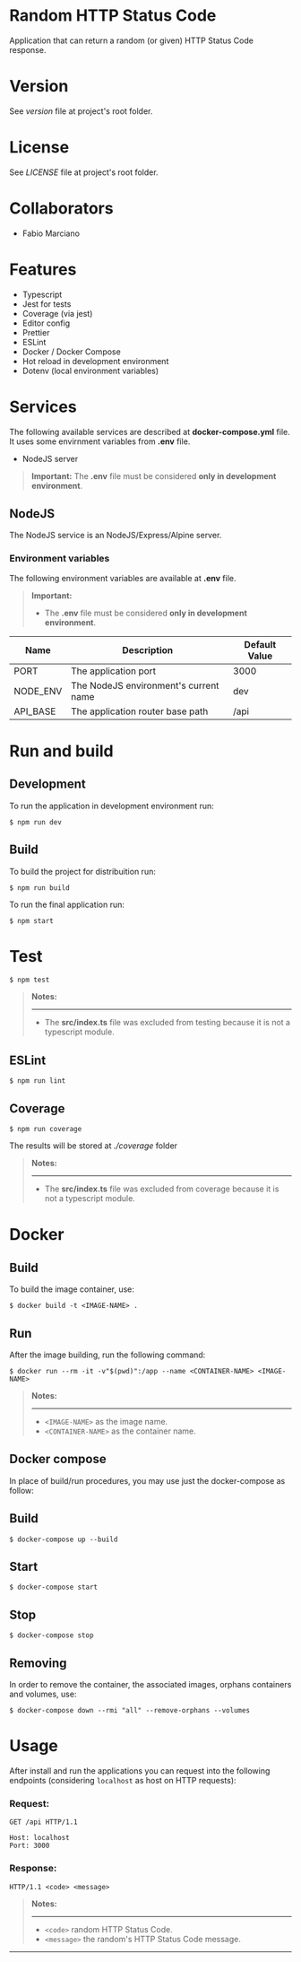 # Random HTTP Status Code

Application that can return a random (or given) HTTP Status Code response.

# Version

See _version_ file at project's root folder.

# License

See _LICENSE_ file at project's root folder.

# Collaborators

- Fabio Marciano

# Features

- Typescript
- Jest for tests
- Coverage (via jest)
- Editor config
- Prettier
- ESLint
- Docker / Docker Compose
- Hot reload in development environment
- Dotenv (local environment variables)

# Services

The following available services are described at **docker-compose.yml** file. It uses some envirnment variables from **.env** file.

- NodeJS server

> **Important:** The **.env** file must be considered **only in development environment**.

## NodeJS

The NodeJS service is an NodeJS/Express/Alpine server.

### Environment variables

The following environment variables are available at **.env** file.

> **Important:**
>
> - The **.env** file must be considered **only in development environment**.

| Name     | Description                           | Default Value |
| -------- | ------------------------------------- | ------------- |
| PORT     | The application port                  | 3000          |
| NODE_ENV | The NodeJS environment's current name | dev           |
| API_BASE | The application router base path      | /api          |

# Run and build

## Development

To run the application in development environment run:

```shell
$ npm run dev
```

## Build

To build the project for distribuition run:

```shell
$ npm run build
```

To run the final application run:

```shell
$ npm start
```

# Test

```shell
$ npm test
```

> **Notes:**
>
> ---
>
> - The **src/index.ts** file was excluded from testing because it is not a typescript module.

## ESLint

```shell
$ npm run lint
```

## Coverage

```shell
$ npm run coverage
```

The results will be stored at _./coverage_ folder

> **Notes:**
>
> ---
>
> - The **src/index.ts** file was excluded from coverage because it is not a typescript module.

# Docker

## Build

To build the image container, use:

```shell
$ docker build -t <IMAGE-NAME> .
```

## Run

After the image building, run the following command:

```shell
$ docker run --rm -it -v"$(pwd)":/app --name <CONTAINER-NAME> <IMAGE-NAME>
```

> **Notes:**
>
> ---
>
> - `<IMAGE-NAME>` as the image name.
> - `<CONTAINER-NAME>` as the container name.

## Docker compose

In place of build/run procedures, you may use just the docker-compose as follow:

## Build

```shell
$ docker-compose up --build
```

## Start

```shell
$ docker-compose start
```

## Stop

```shell
$ docker-compose stop
```

## Removing

In order to remove the container, the associated images, orphans containers and volumes, use:

```shell
$ docker-compose down --rmi "all" --remove-orphans --volumes
```

# Usage

After install and run the applications you can request into the following endpoints (considering `localhost` as host on HTTP requests):

### Request:

```http
GET /api HTTP/1.1

Host: localhost
Port: 3000
```

### Response:

```http
HTTP/1.1 <code> <message>
```

> **Notes:**
>
> ---
>
> - `<code>` random HTTP Status Code.
> - `<message>` the random's HTTP Status Code message.

---

